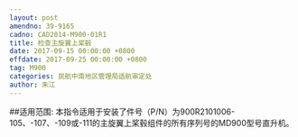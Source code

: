 ```yaml
---
layout: post
amendno: 39-9165
cadno: CAD2014-M900-01R1
title: 检查主旋翼上桨毂
date: 2017-09-15 00:00:00 +0800
effdate: 2017-09-25 00:00:00 +0800
tag: M900
categories: 民航中南地区管理局适航审定处
author: 朱江
---
```


##适用范围:
本指令适用于安装了件号（P/N）为900R2101006-105、-107、-109或-111的主旋翼上桨毂组件的所有序列号的MD900型号直升机。

